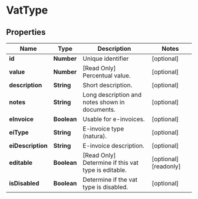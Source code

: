 # VatType

## Properties

Name | Type | Description | Notes
------------ | ------------- | ------------- | -------------
**id** | **Number** | Unique identifier | [optional] 
**value** | **Number** | [Read Only] Percentual value. | [optional] 
**description** | **String** | Short description. | [optional] 
**notes** | **String** | Long description and notes shown in documents. | [optional] 
**eInvoice** | **Boolean** | Usable for e-invoices. | [optional] 
**eiType** | **String** | E-invoice type (natura). | [optional] 
**eiDescription** | **String** | E-invoice description. | [optional] 
**editable** | **Boolean** | [Read Only] Determine if this vat type is editable. | [optional] [readonly] 
**isDisabled** | **Boolean** | Determine if the vat type is disabled. | [optional] 


